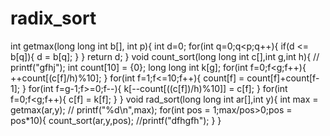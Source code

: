 # radix_sort

int getmax(long long int b[], int p){
    int d=0;
    for(int q=0;q<p;q++){
        if(d <= b[q]){
            d = b[q];
        }
    }
    return d;
}
void count_sort(long long int c[],int g,int h){
    // printf("gfhj");
    int count[10] = {0};
    long long int k[g];
    for(int f=0;f<g;f++){
        ++count[(c[f]/h)%10];
    }
    for(int f=1;f<=10;f++){
        count[f] = count[f]+count[f-1];
    }
    for(int f=g-1;f>=0;f--){
        k[--count[((c[f])/h)%10]] = c[f];
    }
    for(int f=0;f<g;f++){
        c[f] = k[f];
    }
}
void rad_sort(long long int ar[],int y){
    int max = getmax(ar,y);
    // printf("%d\n",max);
    for(int pos = 1;max/pos>0;pos = pos*10){
        count_sort(ar,y,pos);
        //printf("dfhgfh");
    }
}
